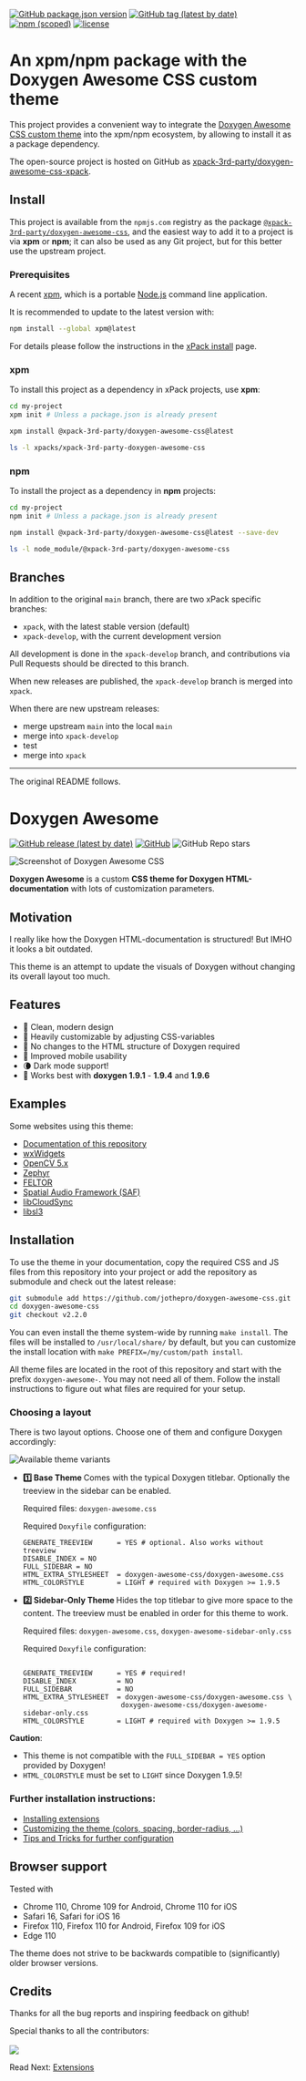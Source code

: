 [![GitHub package.json version](https://img.shields.io/github/package-json/v/xpack-3rd-party/doxygen-awesome-css-xpack)](https://github.com/xpack-3rd-party/doxygen-awesome-css-xpack/blob/xpack/package.json)
[![GitHub tag (latest by date)](https://img.shields.io/github/v/tag/xpack-3rd-party/doxygen-awesome-css-xpack)](https://github.com/xpack-3rd-party/doxygen-awesome-css-xpack/tags/)
[![npm (scoped)](https://img.shields.io/npm/v/@xpack-3rd-party/doxygen-awesome-css.svg?color=blue)](https://www.npmjs.com/package/@xpack-3rd-party/doxygen-awesome-css/)
[![license](https://img.shields.io/github/license/xpack-3rd-party/doxygen-awesome-css-xpack)](https://github.com/xpack-3rd-party/doxygen-awesome-css-xpack/blob/xpack/LICENSE)

# An xpm/npm package with the Doxygen Awesome CSS custom theme

This project provides a convenient way to integrate the
[Doxygen Awesome CSS custom theme](https://jothepro.github.io/doxygen-awesome-css/)
into the xpm/npm ecosystem, by allowing to install it as a package dependency.

The open-source project is hosted on GitHub as
[xpack-3rd-party/doxygen-awesome-css-xpack](https://github.com/xpack-3rd-party/doxygen-awesome-css-xpack).

## Install

This project is available from the `npmjs.com` registry as the package
[`@xpack-3rd-party/doxygen-awesome-css`](https://www.npmjs.com/package/@xpack-3rd-party/doxygen-awesome-css),
and the easiest way to add it to a project is via
**xpm** or **npm**; it can also be used as any Git project, but for
this better use the upstream project.

### Prerequisites

A recent [xpm](https://xpack.github.io/xpm/),
which is a portable [Node.js](https://nodejs.org/) command line application.

It is recommended to update to the latest version with:

```sh
npm install --global xpm@latest
```

For details please follow the instructions in the
[xPack install](https://xpack.github.io/install/) page.

### xpm

To install this project as a dependency in xPack projects,
use **xpm**:

```sh
cd my-project
xpm init # Unless a package.json is already present

xpm install @xpack-3rd-party/doxygen-awesome-css@latest

ls -l xpacks/xpack-3rd-party-doxygen-awesome-css
```

### npm

To install the project as a dependency in **npm** projects:

```sh
cd my-project
npm init # Unless a package.json is already present

npm install @xpack-3rd-party/doxygen-awesome-css@latest --save-dev

ls -l node_module/@xpack-3rd-party/doxygen-awesome-css
```

## Branches

In addition to the original `main` branch, there are two
xPack specific branches:

- `xpack`, with the latest stable version (default)
- `xpack-develop`, with the current development version

All development is done in the `xpack-develop` branch, and contributions via
Pull Requests should be directed to this branch.

When new releases are published, the `xpack-develop` branch is merged
into `xpack`.

When there are new upstream releases:

- merge upstream `main` into the local `main`
- merge into `xpack-develop`
- test
- merge into `xpack`

---

The original README follows.

#  Doxygen Awesome

[![GitHub release (latest by date)](https://img.shields.io/github/v/release/jothepro/doxygen-awesome-css)](https://github.com/jothepro/doxygen-awesome-css/releases/latest)
[![GitHub](https://img.shields.io/github/license/jothepro/doxygen-awesome-css)](https://github.com/jothepro/doxygen-awesome-css/blob/main/LICENSE)
![GitHub Repo stars](https://img.shields.io/github/stars/jothepro/doxygen-awesome-css)

<div class="title_screenshot">

![Screenshot of Doxygen Awesome CSS](img/screenshot.png)

</div>

**Doxygen Awesome** is a custom **CSS theme for Doxygen HTML-documentation** with lots of customization parameters.

## Motivation

I really like how the Doxygen HTML-documentation is structured! But IMHO it looks a bit outdated.

This theme is an attempt to update the visuals of Doxygen without changing its overall layout too much.

## Features

- 🌈 Clean, modern design
- 🚀 Heavily customizable by adjusting CSS-variables
- 🧩 No changes to the HTML structure of Doxygen required
- 📱 Improved mobile usability
- 🌘 Dark mode support!
- 🥇 Works best with **doxygen 1.9.1** - **1.9.4** and **1.9.6**

## Examples

Some websites using this theme:

- [Documentation of this repository](https://jothepro.github.io/doxygen-awesome-css/)
- [wxWidgets](https://docs.wxwidgets.org/3.2/)
- [OpenCV 5.x](https://docs.opencv.org/5.x/)
- [Zephyr](https://docs.zephyrproject.org/latest/doxygen/html/index.html)
- [FELTOR](https://mwiesenberger.github.io/feltor/dg/html/modules.html)
- [Spatial Audio Framework (SAF)](https://leomccormack.github.io/Spatial_Audio_Framework/index.html)
- [libCloudSync](https://jothepro.github.io/libCloudSync/)
- [libsl3](https://a4z.github.io/libsl3/)

## Installation

To use the theme in your documentation, copy the required CSS and JS files from this repository into your project or add the repository as submodule and check out the latest release:

```bash
git submodule add https://github.com/jothepro/doxygen-awesome-css.git
cd doxygen-awesome-css
git checkout v2.2.0
```

You can even install the theme system-wide by running `make install`. The files will be installed to `/usr/local/share/` by default, but you can customize the install location with `make PREFIX=/my/custom/path install`.

All theme files are located in the root of this repository and start with the prefix `doxygen-awesome-`. You may not need all of them. Follow the install instructions to figure out what files are required for your setup.

### Choosing a layout

There is two layout options. Choose one of them and configure Doxygen accordingly:

<div class="darkmode_inverted_image">

![Available theme variants](img/theme-variants.drawio.svg)

</div>

<div class="tabbed">

- <b class="tab-title">1️⃣ Base Theme </b>
    Comes with the typical Doxygen titlebar. Optionally the treeview in the sidebar can be enabled.

    Required files: `doxygen-awesome.css`

    Required `Doxyfile` configuration:
    ```
    GENERATE_TREEVIEW      = YES # optional. Also works without treeview
    DISABLE_INDEX = NO
    FULL_SIDEBAR = NO
    HTML_EXTRA_STYLESHEET  = doxygen-awesome-css/doxygen-awesome.css
    HTML_COLORSTYLE        = LIGHT # required with Doxygen >= 1.9.5
    ```

- <b class="tab-title">2️⃣ Sidebar-Only Theme </b>
    Hides the top titlebar to give more space to the content. The treeview must be enabled in order for this theme to work.

    Required files: `doxygen-awesome.css`, `doxygen-awesome-sidebar-only.css`

    Required `Doxyfile` configuration:
    ```

    GENERATE_TREEVIEW      = YES # required!
    DISABLE_INDEX          = NO
    FULL_SIDEBAR           = NO
    HTML_EXTRA_STYLESHEET  = doxygen-awesome-css/doxygen-awesome.css \
                            doxygen-awesome-css/doxygen-awesome-sidebar-only.css
    HTML_COLORSTYLE        = LIGHT # required with Doxygen >= 1.9.5
    ```

</div>

**Caution**:
- This theme is not compatible with the `FULL_SIDEBAR = YES` option provided by Doxygen!
- `HTML_COLORSTYLE` must be set to `LIGHT` since Doxygen 1.9.5!

### Further installation instructions:

- [Installing extensions](docs/extensions.md)
- [Customizing the theme (colors, spacing, border-radius, ...)](docs/customization.md)
- [Tips and Tricks for further configuration](docs/tricks.md)

## Browser support

Tested with

- Chrome 110, Chrome 109 for Android, Chrome 110 for iOS
- Safari 16, Safari for iOS 16
- Firefox 110, Firefox 110 for Android, Firefox 109 for iOS
- Edge 110


The theme does not strive to be backwards compatible to (significantly) older browser versions.


## Credits

Thanks for all the bug reports and inspiring feedback on github!

Special thanks to all the contributors:
<br><br>
<a href="https://github.com/jothepro/doxygen-awesome-css/graphs/contributors">
    <img src="https://contrib.rocks/image?repo=jothepro/doxygen-awesome-css" />
</a>

<span class="next_section_button">

Read Next: [Extensions](docs/extensions.md)
</span>
